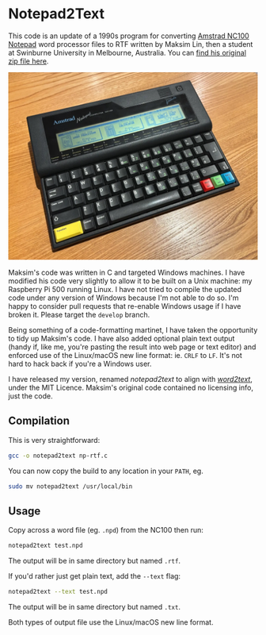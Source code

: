 # Notepad2Text

This code is an update of a 1990s program for converting [Amstrad NC100 Notepad](https://en.wikipedia.org/wiki/Amstrad_NC100) word processor files to RTF written by Maksim Lin, then a student at Swinburne University in Melbourne, Australia. You can [find his original zip file here](https://www.ncus.org.uk/utils.htm#nc_to_rtf).

![Amstrad NC100 Notepad. Image (c) 2025, Tony Smith. All rights reserved](./images/img_0157.webp)

Maksim's code was written in C and targeted Windows machines. I have modified his code very slightly to allow it to be built on a Unix machine: my Raspberry Pi 500 running Linux. I have not tried to compile the updated code under any version of Windows because I'm not able to do so. I'm happy to consider pull requests that re-enable Windows usage if I have broken it. Please target the `develop` branch.

Being something of a code-formatting martinet, I have taken the opportunity to tidy up Maksim's code. I have also added optional plain text output (handy if, like me, you're pasting the result into web page or text editor) and enforced use of the Linux/macOS new line format: ie. `CRLF` to `LF`. It's not hard to hack back if you're a Windows user.

I have released my version, renamed *notepad2text* to align with [*word2text*](https://github.com/smittytone/Word2Text), under the MIT Licence. Maksim's original code contained no licensing info, just the code.

## Compilation

This is very straightforward:

```bash
gcc -o notepad2text np-rtf.c
```

You can now copy the build to any location in your `PATH`, eg.

```bash
sudo mv notepad2text /usr/local/bin
```

## Usage

Copy across a word file (eg. `.npd`) from the NC100 then run:

```bash
notepad2text test.npd
```

The output will be in same directory but named `.rtf`.

If you'd rather just get plain text, add the `--text` flag:

```bash
notepad2text --text test.npd
```

The output will be in same directory but named `.txt`.

Both types of output file use the Linux/macOS new line format.
